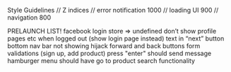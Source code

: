 Style Guidelines
// Z indices
// error notification 1000
// loading UI 900
// navigation 800

PRELAUNCH LIST!
facebook login
store => undefined
don’t show profile pages etc when logged out (show login page instead)
text in “next” button
bottom nav bar not showing
hijack forward and back buttons
form validations (sign up, add product)
press "enter" should send message
hamburger menu should have go to product
search functionality
